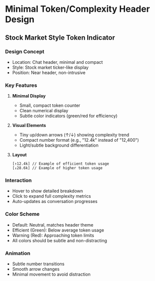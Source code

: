 # Minimal Token/Complexity Header Design

## Stock Market Style Token Indicator

### Design Concept
- Location: Chat header, minimal and compact
- Style: Stock market ticker-like display
- Position: Near header, non-intrusive

### Key Features
1. **Minimal Display**
   - Small, compact token counter
   - Clean numerical display
   - Subtle color indicators (green/red for efficiency)

2. **Visual Elements**
   - Tiny up/down arrows (↑/↓) showing complexity trend
   - Compact number format (e.g., "12.4k" instead of "12,400")
   - Light/subtle background differentiation

3. **Layout**
   ```
   [↑12.4k] // Example of efficient token usage
   [↓28.6k] // Example of higher token usage
   ```

### Interaction
- Hover to show detailed breakdown
- Click to expand full complexity metrics
- Auto-updates as conversation progresses

### Color Scheme
- Default: Neutral, matches header theme
- Efficient (Green): Below average token usage
- Warning (Red): Approaching token limits
- All colors should be subtle and non-distracting

### Animation
- Subtle number transitions
- Smooth arrow changes
- Minimal movement to avoid distraction

